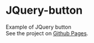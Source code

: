 # JQuery-button
Example of JQuery button
<br />
See the project on [ Github Pages](https://vyacheslavv44.github.io/JQuery-button).
